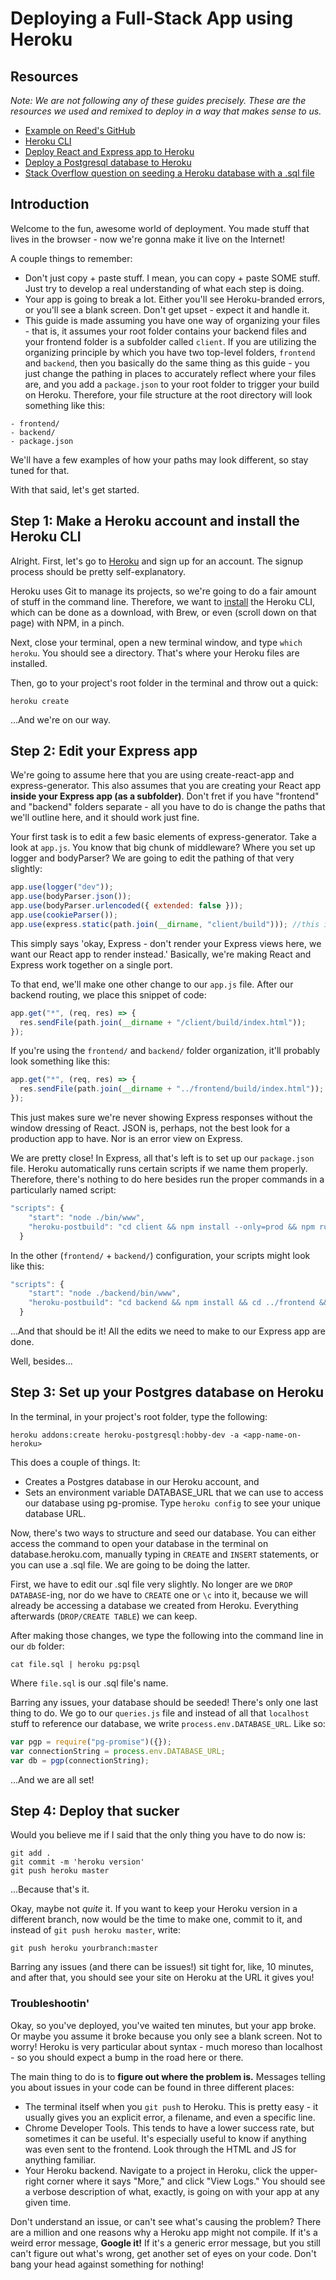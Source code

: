 # Deploying a Full-Stack App using Heroku

## Resources

_Note: We are not following any of these guides precisely. These are the resources we used and remixed to deploy in a way that makes sense to us._

- [Example on Reed's GitHub](https://github.com/crymall/react-aws-image-example)
- [Heroku CLI](https://devcenter.heroku.com/articles/heroku-cli)
- [Deploy React and Express app to Heroku](https://daveceddia.com/deploy-react-express-app-heroku/)
- [Deploy a Postgresql database to Heroku](https://medium.com/@HalahSalih/how-to-deploy-an-express-app-to-heroku-with-postgresql-database-using-git-266e100d59ff)
- [Stack Overflow question on seeding a Heroku database with a .sql file](https://stackoverflow.com/questions/15237366/how-to-execute-a-sql-script-on-heroku)

## Introduction

Welcome to the fun, awesome world of deployment. You made stuff that lives in the browser - now we're gonna make it live on the Internet!

A couple things to remember:

- Don't just copy + paste stuff. I mean, you can copy + paste SOME stuff. Just try to develop a real understanding of what each step is doing.
- Your app is going to break a lot. Either you'll see Heroku-branded errors, or you'll see a blank screen. Don't get upset - expect it and handle it.
- This guide is made assuming you have one way of organizing your files - that is, it assumes your root folder contains your backend files and your frontend folder is a subfolder called `client`. If you are utilizing the organizing principle by which you have two top-level folders, `frontend` and `backend`, then you basically do the same thing as this guide - you just change the pathing in places to accurately reflect where your files are, and you add a `package.json` to your root folder to trigger your build on Heroku. Therefore, your file structure at the root directory will look something like this:

```
- frontend/
- backend/
- package.json
```

We'll have a few examples of how your paths may look different, so stay tuned for that.

With that said, let's get started.

## Step 1: Make a Heroku account and install the Heroku CLI

Alright. First, let's go to [Heroku](https://www.heroku.com/) and sign up for an account. The signup process should be pretty self-explanatory.

Heroku uses Git to manage its projects, so we're going to do a fair amount of stuff in the command line. Therefore, we want to [install](https://devcenter.heroku.com/articles/heroku-cli) the Heroku CLI, which can be done as a download, with Brew, or even (scroll down on that page) with NPM, in a pinch.

Next, close your terminal, open a new terminal window, and type `which heroku`. You should see a directory. That's where your Heroku files are installed.

Then, go to your project's root folder in the terminal and throw out a quick:

```
heroku create
```

...And we're on our way.

## Step 2: Edit your Express app

We're going to assume here that you are using create-react-app and express-generator. This also assumes that you are creating your React app **inside your Express app (as a subfolder)**. Don't fret if you have "frontend" and "backend" folders separate - all you have to do is change the paths that we'll outline here, and it should work just fine.

Your first task is to edit a few basic elements of express-generator. Take a look at `app.js`. You know that big chunk of middleware? Where you set up logger and bodyParser? We are going to edit the pathing of that very slightly:

```js
app.use(logger("dev"));
app.use(bodyParser.json());
app.use(bodyParser.urlencoded({ extended: false }));
app.use(cookieParser());
app.use(express.static(path.join(__dirname, "client/build"))); //this is the only thing that's different - 'client/build'
```

This simply says 'okay, Express - don't render your Express views here, we want our React app to render instead.' Basically, we're making React and Express work together on a single port.

To that end, we'll make one other change to our `app.js` file. After our backend routing, we place this snippet of code:

```js
app.get("*", (req, res) => {
  res.sendFile(path.join(__dirname + "/client/build/index.html"));
});
```

If you're using the `frontend/` and `backend/` folder organization, it'll probably look something like this:

```js
app.get("*", (req, res) => {
  res.sendFile(path.join(__dirname + "../frontend/build/index.html"));
});
```

This just makes sure we're never showing Express responses without the window dressing of React. JSON is, perhaps, not the best look for a production app to have. Nor is an error view on Express.

We are pretty close! In Express, all that's left is to set up our `package.json` file. Heroku automatically runs certain scripts if we name them properly. Therefore, there's nothing to do here besides run the proper commands in a particularly named script:

```js
"scripts": {
    "start": "node ./bin/www",
    "heroku-postbuild": "cd client && npm install --only=prod && npm run build"
  }
```

In the other (`frontend/` + `backend/`) configuration, your scripts might look like this:

```js
"scripts": {
    "start": "node ./backend/bin/www",
    "heroku-postbuild": "cd backend && npm install && cd ../frontend && npm install --only=prod && npm run build"
  }
```

...And that should be it! All the edits we need to make to our Express app are done.

Well, besides...

## Step 3: Set up your Postgres database on Heroku

In the terminal, in your project's root folder, type the following:

```
heroku addons:create heroku-postgresql:hobby-dev -a <app-name-on-heroku>
```

This does a couple of things. It:

- Creates a Postgres database in our Heroku account, and
- Sets an environment variable DATABASE_URL that we can use to access our database using pg-promise. Type `heroku config` to see your unique database URL.

Now, there's two ways to structure and seed our database. You can either access the command to open your database in the terminal on database.heroku.com, manually typing in `CREATE` and `INSERT` statements, or you can use a .sql file. We are going to be doing the latter.

First, we have to edit our .sql file very slightly. No longer are we `DROP DATABASE`-ing, nor do we have to `CREATE` one or `\c` into it, because we will already be accessing a database we created from Heroku. Everything afterwards (`DROP/CREATE TABLE`) we can keep.

After making those changes, we type the following into the command line in our `db` folder:

```
cat file.sql | heroku pg:psql
```

Where `file.sql` is our .sql file's name.

Barring any issues, your database should be seeded! There's only one last thing to do. We go to our `queries.js` file and instead of all that `localhost` stuff to reference our database, we write `process.env.DATABASE_URL`. Like so:

```js
var pgp = require("pg-promise")({});
var connectionString = process.env.DATABASE_URL;
var db = pgp(connectionString);
```

...And we are all set!

## Step 4: Deploy that sucker

Would you believe me if I said that the only thing you have to do now is:

```
git add .
git commit -m 'heroku version'
git push heroku master
```

...Because that's it.

Okay, maybe not _quite_ it. If you want to keep your Heroku version in a different branch, now would be the time to make one, commit to it, and instead of `git push heroku master`, write:

```
git push heroku yourbranch:master
```

Barring any issues (and there can be issues!) sit tight for, like, 10 minutes, and after that, you should see your site on Heroku at the URL it gives you!

### Troubleshootin'

Okay, so you've deployed, you've waited ten minutes, but your app broke. Or maybe you assume it broke because you only see a blank screen. Not to worry! Heroku is very particular about syntax - much moreso than localhost - so you should expect a bump in the road here or there.

The main thing to do is to **figure out where the problem is.** Messages telling you about issues in your code can be found in three different places:

- The terminal itself when you `git push` to Heroku. This is pretty easy - it usually gives you an explicit error, a filename, and even a specific line.
- Chrome Developer Tools. This tends to have a lower success rate, but sometimes it can be useful. It's especially useful to know if anything was even sent to the frontend. Look through the HTML and JS for anything familiar.
- Your Heroku backend. Navigate to a project in Heroku, click the upper-right corner where it says "More," and click "View Logs." You should see a verbose description of what, exactly, is going on with your app at any given time.

Don't understand an issue, or can't see what's causing the problem? There are a million and one reasons why a Heroku app might not compile. If it's a weird error message, **Google it!** If it's a generic error message, but you still can't figure out what's wrong, get another set of eyes on your code. Don't bang your head against something for nothing!
